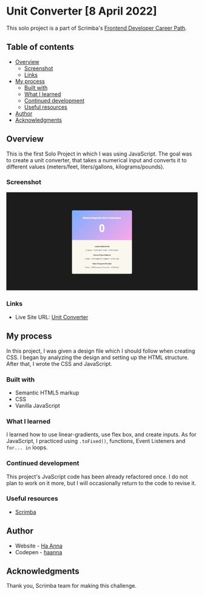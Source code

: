 # Unit Converter [8 April 2022]

This solo project is a part of Scrimba's [Frontend Developer Career Path](https://scrimba.com/learn/frontend).

## Table of contents

- [Overview](#overview)
  - [Screenshot](#screenshot)
  - [Links](#links)
- [My process](#my-process)
  - [Built with](#built-with)
  - [What I learned](#what-i-learned)
  - [Continued development](#continued-development)
  - [Useful resources](#useful-resources)
- [Author](#author)
- [Acknowledgments](#acknowledgments)

## Overview

This is the first Solo Project in which I was using JavaScript. The goal was to create a unit converter, that takes a numerical input and converts it to different values (meters/feet, liters/gallons, kilograms/pounds).

### Screenshot

![alt text](./gif_unitconverter.gif)

### Links

- Live Site URL: [Unit Converter](https://ha-anna.github.io/Scrimba_Projects/Unit_converter/)

## My process

In this project, I was given a design file which I should follow when creating CSS. I began by analyzing the design and setting up the HTML structure. After that, I wrote the CSS and JavaScript.

### Built with

- Semantic HTML5 markup
- CSS
- Vanilla JavaScript

### What I learned

I learned how to use linear-gradients, use flex box, and create inputs. As for JavaScript, I practiced using `.toFixed()`, functions, Event Listeners and `for... in` loops.

### Continued development

This project's JvaScript code has been already refactored once. I do not plan to work on it more, but I will occasionally return to the code to revise it.

### Useful resources

- [Scrimba](https://www.scrimba.com)

## Author

- Website - [Ha Anna](https://haanna.com)
- Codepen - [haanna](https://codepen.io/haanna)

## Acknowledgments

Thank you, Scrimba team for making this challenge.
